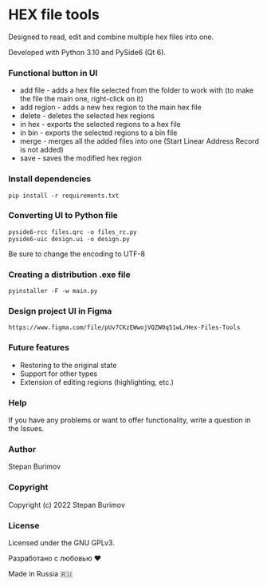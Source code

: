 # HEX file tools

Designed to read, edit and combine multiple hex files into one.

Developed with Python 3.10 and PySide6 (Qt 6).

### Functional button in UI

* add file - adds a hex file selected from the folder to work with
  (to make the file the main one, right-click on it)
* add region - adds a new hex region to the main hex file
* delete - deletes the selected hex regions
* in hex - exports the selected regions to a hex file
* in bin - exports the selected regions to a bin file
* merge - merges all the added files into one (Start Linear Address Record is not added)
* save - saves the modified hex region

### Install dependencies
```
pip install -r requirements.txt
```

### Converting UI to Python file
```
pyside6-rcc files.qrc -o files_rc.py
pyside6-uic design.ui -o design.py
```
Be sure to change the encoding to UTF-8

### Creating a distribution .exe file
```
pyinstaller -F -w main.py
```

### Design project UI in Figma
```
https://www.figma.com/file/pUv7CKzEWwojVQZW0q51wL/Hex-Files-Tools
```

### Future features
* Restoring to the original state
* Support for other types
* Extension of editing regions (highlighting, etc.)

### Help
If you have any problems or want to offer functionality, write a question in the Issues.

### Author

Stepan Burimov

### Copyright

Copyright (c) 2022 Stepan Burimov

### License

Licensed under the GNU GPLv3.


Разработано с любовью ❤️

Made in Russia 🇷🇺
